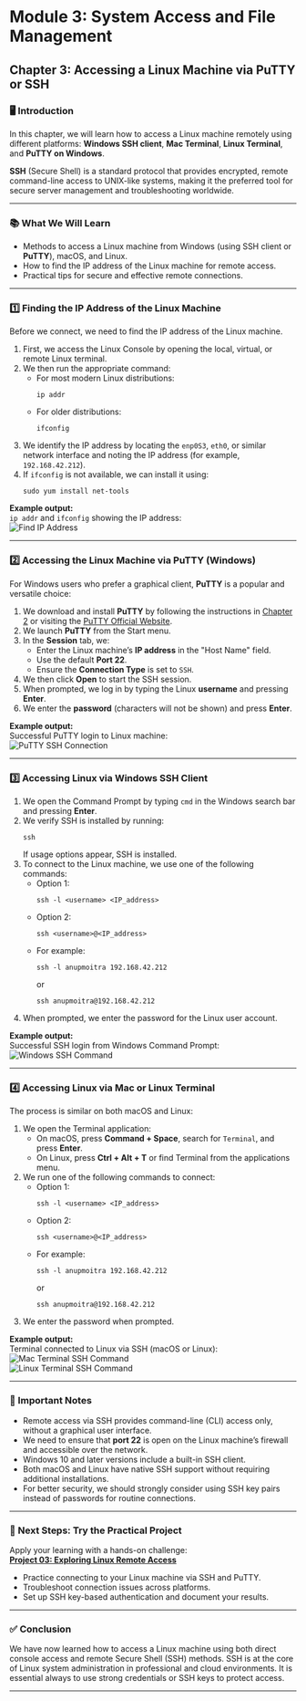 # Module 3: System Access and File Management

## Chapter 3: Accessing a Linux Machine via PuTTY or SSH

### 🖥️ Introduction
In this chapter, we will learn how to access a Linux machine remotely using different platforms: **Windows SSH client**, **Mac Terminal**, **Linux Terminal**, and **PuTTY on Windows**.  

**SSH** (Secure Shell) is a standard protocol that provides encrypted, remote command-line access to UNIX-like systems, making it the preferred tool for secure server management and troubleshooting worldwide.

---

### 📚 What We Will Learn
- Methods to access a Linux machine from Windows (using SSH client or **PuTTY**), macOS, and Linux.
- How to find the IP address of the Linux machine for remote access.
- Practical tips for secure and effective remote connections.

---

### 1️⃣ Finding the IP Address of the Linux Machine

Before we connect, we need to find the IP address of the Linux machine.

1. First, we access the Linux Console by opening the local, virtual, or remote Linux terminal.
2. We then run the appropriate command:
   - For most modern Linux distributions:
     ```
     ip addr
     ```
   - For older distributions:
     ```
     ifconfig
     ```
3. We identify the IP address by locating the `enp0S3`, `eth0`, or similar network interface and noting the IP address (for example, `192.168.42.212`).
4. If `ifconfig` is not available, we can install it using:
     ```
     sudo yum install net-tools
     ```
   
**Example output:**  
`ip addr` and `ifconfig` showing the IP address:  
![Find IP Address](screenshots/01-find-ip-address-output.png)

---

### 2️⃣ Accessing the Linux Machine via PuTTY (Windows)

For Windows users who prefer a graphical client, **PuTTY** is a popular and versatile choice:

1. We download and install **PuTTY** by following the instructions in [Chapter 2](../02-accessing-linux-system.md) or visiting the [PuTTY Official Website](https://www.putty.org/).
2. We launch **PuTTY** from the Start menu.
3. In the **Session** tab, we:
   - Enter the Linux machine’s **IP address** in the "Host Name" field.
   - Use the default **Port 22**.
   - Ensure the **Connection Type** is set to `SSH`.
4. We then click **Open** to start the SSH session.
5. When prompted, we log in by typing the Linux **username** and pressing **Enter**.
6. We enter the **password** (characters will not be shown) and press **Enter**.

**Example output:**  
Successful PuTTY login to Linux machine:  
![PuTTY SSH Connection](screenshots/06-putty-ssh-successful-login.png)

---

### 3️⃣ Accessing Linux via Windows SSH Client

1. We open the Command Prompt by typing `cmd` in the Windows search bar and pressing **Enter**.
2. We verify SSH is installed by running:  
     ```
     ssh
     ```
   If usage options appear, SSH is installed.
3. To connect to the Linux machine, we use one of the following commands:
   - Option 1:  
     ```
     ssh -l <username> <IP_address>
     ```
   - Option 2:  
     ```
     ssh <username>@<IP_address>
     ```
   - For example:  
     ```
     ssh -l anupmoitra 192.168.42.212
     ```
     or  
     ```
     ssh anupmoitra@192.168.42.212
     ```
4. When prompted, we enter the password for the Linux user account.

**Example output:**  
Successful SSH login from Windows Command Prompt:  
![Windows SSH Command](screenshots/02-windows-ssh-command-successful-login.png)

---

### 4️⃣ Accessing Linux via Mac or Linux Terminal

The process is similar on both macOS and Linux:

1. We open the Terminal application:
   - On macOS, press **Command + Space**, search for `Terminal`, and press **Enter**.
   - On Linux, press **Ctrl + Alt + T** or find Terminal from the applications menu.
2. We run one of the following commands to connect:
   - Option 1:  
     ```
     ssh -l <username> <IP_address>
     ```
   - Option 2:  
     ```
     ssh <username>@<IP_address>
     ```
   - For example:  
     ```
     ssh -l anupmoitra 192.168.42.212
     ```
     or  
     ```
     ssh anupmoitra@192.168.42.212
     ```
3. We enter the password when prompted.

**Example output:**  
Terminal connected to Linux via SSH (macOS or Linux):  
![Mac Terminal SSH Command](screenshots/03-mac-terminal-ssh-command-successful-login.png)  
![Linux Terminal SSH Command](screenshots/04-linux-terminal-ssh-command-successful-login.png)

---

### 📌 Important Notes

- Remote access via SSH provides command-line (CLI) access only, without a graphical user interface.
- We need to ensure that **port 22** is open on the Linux machine’s firewall and accessible over the network.
- Windows 10 and later versions include a built-in SSH client.
- Both macOS and Linux have native SSH support without requiring additional installations.
- For better security, we should strongly consider using SSH key pairs instead of passwords for routine connections.

---

### 🚀 Next Steps: Try the Practical Project

Apply your learning with a hands-on challenge:  
[**Project 03: Exploring Linux Remote Access**](https://github.com/anup-moitra/foundational-linux-training/blob/main/Projects/03-exploring-linux-remote-access.md)

- Practice connecting to your Linux machine via SSH and PuTTY.
- Troubleshoot connection issues across platforms.
- Set up SSH key-based authentication and document your results.

---

### ✅ Conclusion

We have now learned how to access a Linux machine using both direct console access and remote Secure Shell (SSH) methods. SSH is at the core of Linux system administration in professional and cloud environments. It is essential always to use strong credentials or SSH keys to protect access.

---
